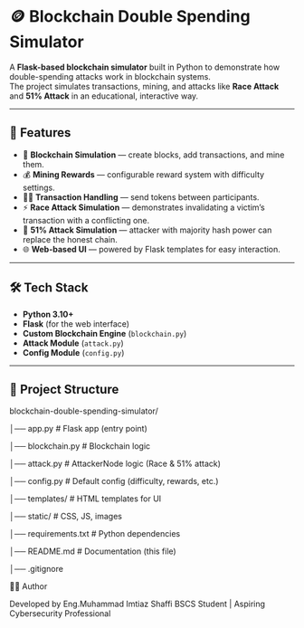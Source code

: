 # 🪙 Blockchain Double Spending Simulator

A **Flask-based blockchain simulator** built in Python to demonstrate how double-spending attacks work in blockchain systems.  
The project simulates transactions, mining, and attacks like **Race Attack** and **51% Attack** in an educational, interactive way.

---

## 🚀 Features
- 🔗 **Blockchain Simulation** — create blocks, add transactions, and mine them.
- 💰 **Mining Rewards** — configurable reward system with difficulty settings.
- 🧑‍💻 **Transaction Handling** — send tokens between participants.
- ⚡ **Race Attack Simulation** — demonstrates invalidating a victim’s transaction with a conflicting one.
- 🏴 **51% Attack Simulation** — attacker with majority hash power can replace the honest chain.
- 🌐 **Web-based UI** — powered by Flask templates for easy interaction.

---

## 🛠️ Tech Stack
- **Python 3.10+**
- **Flask** (for the web interface)
- **Custom Blockchain Engine** (`blockchain.py`)
- **Attack Module** (`attack.py`)
- **Config Module** (`config.py`)

---

## 📂 Project Structure

blockchain-double-spending-simulator/

│── app.py # Flask app (entry point)

│── blockchain.py # Blockchain logic

│── attack.py # AttackerNode logic (Race & 51% attack)

│── config.py # Default config (difficulty, rewards, etc.)

│── templates/ # HTML templates for UI

│── static/ # CSS, JS, images

│── requirements.txt # Python dependencies

│── README.md # Documentation (this file)

│── .gitignore

👨‍💻 Author

Developed by Eng.Muhammad Imtiaz Shaffi
BSCS Student | Aspiring Cybersecurity Professional